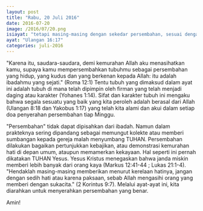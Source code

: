 ```yaml
---
layout: post
title: "Rabu, 20 Juli 2016"
date: 2016-07-20
image: /2016/07/20.png
isiayat: "tetapi masing-masing dengan sekedar persembahan, sesuai dengan berkat yang diberikan kepadamu oleh TUHAN, Allahmu."
ayat: "Ulangan 16:17"
categories: juli-2016
---
```


"Karena itu, saudara-saudara, demi kemurahan Allah aku menasihatkan kamu, supaya kamu mempersembahkan tubuhmu sebagai persembahan yang hidup, yang kudus dan yang berkenan kepada Allah: itu adalah ibadahmu yang sejati." (Roma 12:1) Tentu tubuh yang dimaksud dalam ayat ini adalah tubuh di mana telah dipimpin oleh firman yang telah menjadi daging atau karakter (Yohanes 1:14). Sifat dan karakter tubuh ini mengaku bahwa segala sesuatu yang baik yang kita peroleh adalah berasal dari Allah (Ulangan 8:18 dan Yakobus 1:17) yang telah kita alami dan akui dalam setiap doa penyerahan persembahan tiap Minggu.

"Persembahan" tidak dapat dipisahkan dari ibadah. Namun dalam prakteknya sering dipandang sebagai memungut kolekte atau memberi sumbangan kepada gereja malah menyumbang TUHAN. Persembahan dilakukan bagaikan pertunjukkan kebajikan, atau demonstrasi kemurahan hati di depan umum, ataupun memamerkan kekayaan. Hal seperti ini pernah dikatakan TUHAN Yesus. Yesus Kristus menegaskan bahwa janda miskin memberi lebih banyak dari orang kaya (Markus 12:41-44 ; Lukas 21:1-4). "Hendaklah masing-masing memberikan menurut kerelaan hatinya, jangan dengan sedih hati atau karena paksaan, sebab Allah mengasihi orang yang memberi dengan sukacita." (2 Korintus 9:7). Melalui ayat-ayat ini, kita diarahkan untuk menyerahkan persembahan yang benar.

Amin!